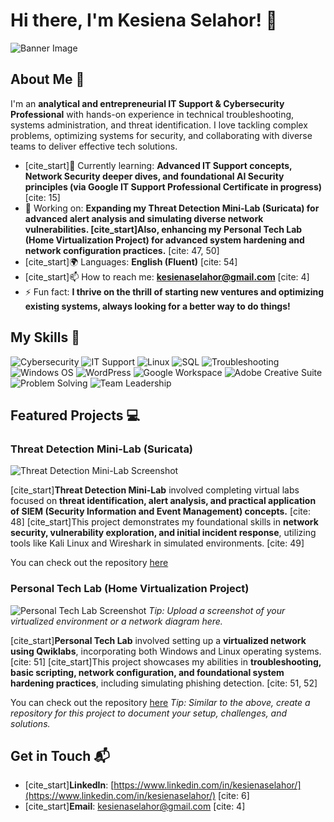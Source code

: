 # Hi there, I'm Kesiena Selahor! 👋

![Banner Image](https://drive.google.com/file/d/1hkw3wF9Hmq9_WPrC_zRaM3e9pGVNZvsI/view?usp=drive_link)

## About Me 🚀

I'm an **analytical and entrepreneurial IT Support & Cybersecurity Professional** with hands-on experience in technical troubleshooting, systems administration, and threat identification. I love tackling complex problems, optimizing systems for security, and collaborating with diverse teams to deliver effective tech solutions.

- [cite_start]🌱 Currently learning: **Advanced IT Support concepts, Network Security deeper dives, and foundational AI Security principles (via Google IT Support Professional Certificate in progress)** [cite: 15]
- 🔭 Working on: **Expanding my Threat Detection Mini-Lab (Suricata) for advanced alert analysis and simulating diverse network vulnerabilities. [cite_start]Also, enhancing my Personal Tech Lab (Home Virtualization Project) for advanced system hardening and network configuration practices.** [cite: 47, 50]
- [cite_start]🌍 Languages: **English (Fluent)** [cite: 54]
- [cite_start]📫 How to reach me: **kesienaselahor@gmail.com** [cite: 4]
- ⚡ Fun fact: **I thrive on the thrill of starting new ventures and optimizing existing systems, always looking for a better way to do things!**

## My Skills 🧠

![Cybersecurity](https://img.shields.io/badge/-Cybersecurity-0078D4?style=flat-square&logo=microsoft-azure&logoColor=white)
![IT Support](https://img.shields.io/badge/-IT%20Support-005C9C?style=flat-square&logo=itunes&logoColor=white)
![Linux](https://img.shields.io/badge/-Linux-FCC624?style=flat-square&logo=linux&logoColor=black)
![SQL](https://img.shields.io/badge/-SQL-4479A1?style=flat-square&logo=postgresql&logoColor=white)
![Troubleshooting](https://img.shields.io/badge/-Troubleshooting-0078D4?style=flat-square&logo=bugsnag&logoColor=white)
![Windows OS](https://img.shields.io/badge/-Windows%20OS-0078D4?style=flat-square&logo=windows&logoColor=white)
![WordPress](https://img.shields.io/badge/-WordPress-21759B?style=flat-square&logo=wordpress&logoColor=white)
![Google Workspace](https://img.shields.io/badge/-Google%20Workspace-4285F4?style=flat-square&logo=google-workspace&logoColor=white)
![Adobe Creative Suite](https://img.shields.io/badge/-Adobe%20Creative%20Suite-DD0031?style=flat-square&logo=adobe&logoColor=white)
![Problem Solving](https://img.shields.io/badge/-Problem%20Solving-FF5733?style=flat-square&logoColor=white)
![Team Leadership](https://img.shields.io/badge/-Team%20Leadership-6C5B7B?style=flat-square&logoColor=white)

## Featured Projects 💻

### Threat Detection Mini-Lab (Suricata)

![Threat Detection Mini-Lab Screenshot](https://drive.google.com/file/d/10biffWl9UbD6IbPJIP4bbsmBLpYeUotl/view?usp=drive_link)

[cite_start]**Threat Detection Mini-Lab** involved completing virtual labs focused on **threat identification, alert analysis, and practical application of SIEM (Security Information and Event Management) concepts.** [cite: 48] [cite_start]This project demonstrates my foundational skills in **network security, vulnerability exploration, and initial incident response**, utilizing tools like Kali Linux and Wireshark in simulated environments. [cite: 49]

You can check out the repository [here](your_threat_detection_project_repository_link)

### Personal Tech Lab (Home Virtualization Project)

![Personal Tech Lab Screenshot](your_personal_tech_lab_project_screenshot_url)
*Tip: Upload a screenshot of your virtualized environment or a network diagram here.*

[cite_start]**Personal Tech Lab** involved setting up a **virtualized network using Qwiklabs**, incorporating both Windows and Linux operating systems. [cite: 51] [cite_start]This project showcases my abilities in **troubleshooting, basic scripting, network configuration, and foundational system hardening practices**, including simulating phishing detection. [cite: 51, 52]

You can check out the repository [here](your_personal_tech_lab_project_repository_link)
*Tip: Similar to the above, create a repository for this project to document your setup, challenges, and solutions.*

## Get in Touch 📬

- [cite_start]**LinkedIn**: [https://www.linkedin.com/in/kesienaselahor/](https://www.linkedin.com/in/kesienaselahor/) [cite: 6]
- [cite_start]**Email**: kesienaselahor@gmail.com [cite: 4]
